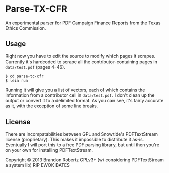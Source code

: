 # Parse-TX-CFR

An experimental parser for PDF Campaign Finance Reports from the Texas Ethics Commission.

## Usage

Right now you have to edit the source to modify which pages it scrapes. Currently it's hardcoded to scrape all the contributor-containing pages in `data/test.pdf` (pages 4-46).

    $ cd parse-tc-cfr
    $ lein run

Running it will give you a list of vectors, each of which contains the information from a contributor cell in `data/test.pdf`. I don't clean up the output or convert it to a delimited format. As you can see, it's fairly accurate as it, with the exception of some line breaks.

## License

There are incompatabilities between GPL and Snowtide's PDFTextStream license (proprietary). This makes it impossible to distribute it as-is. Eventually I will port this to a free PDF parsing library, but until then you're on your own for installing PDFTextStream.

Copyright © 2013 Brandon Robertz
GPLv3+ (w/ considering PDFTextStream a system lib)
RIP EWOK BATES
